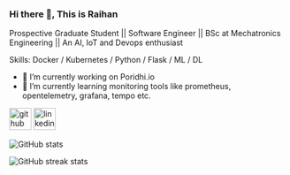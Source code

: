 ### Hi there 👋, This is Raihan


Prospective Graduate Student || Software Engineer || BSc at Mechatronics Engineering || An AI, IoT and Devops enthusiast

Skills: Docker / Kubernetes / Python / Flask / ML / DL

- 🔭 I’m currently working on Poridhi.io 
- 🌱 I’m currently learning monitoring tools like prometheus, opentelemetry, grafana, tempo etc. 


[<img src='https://cdn.jsdelivr.net/npm/simple-icons@3.0.1/icons/github.svg' alt='github' height='40'>](https://github.com/Raihan-009)  [<img src='https://cdn.jsdelivr.net/npm/simple-icons@3.0.1/icons/linkedin.svg' alt='linkedin' height='40'>](https://www.linkedin.com/in/raihan009/)  

![GitHub stats](https://github-readme-stats.vercel.app/api?username=Raihan-009&show_icons=true)  

![GitHub streak stats](https://streak-stats.demolab.com/?user=Raihan-009)  

